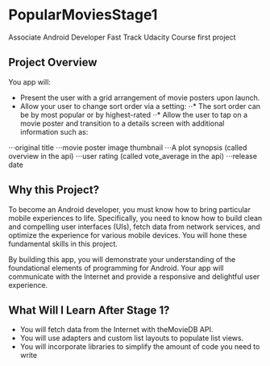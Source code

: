 # PopularMoviesStage1
Associate Android Developer Fast Track Udacity Course first project 

## Project Overview

You app will:

* Present the user with a grid arrangement of movie posters upon launch.
* Allow your user to change sort order via a setting:
⋅⋅* The sort order can be by most popular or by highest-rated
⋅⋅* Allow the user to tap on a movie poster and transition to a details screen with additional information such as:

⋅⋅⋅original title
⋅⋅⋅movie poster image thumbnail
⋅⋅⋅A plot synopsis (called overview in the api)
⋅⋅⋅user rating (called vote_average in the api)
⋅⋅⋅release date

## Why this Project?

To become an Android developer, you must know how to bring particular mobile experiences to life. Specifically, you need to know how to build clean and compelling user interfaces (UIs), fetch data from network services, and optimize the experience for various mobile devices. You will hone these fundamental skills in this project.

By building this app, you will demonstrate your understanding of the foundational elements of programming for Android. Your app will communicate with the Internet and provide a responsive and delightful user experience.

## What Will I Learn After Stage 1?

* You will fetch data from the Internet with theMovieDB API.
* You will use adapters and custom list layouts to populate list views.
* You will incorporate libraries to simplify the amount of code you need to write
